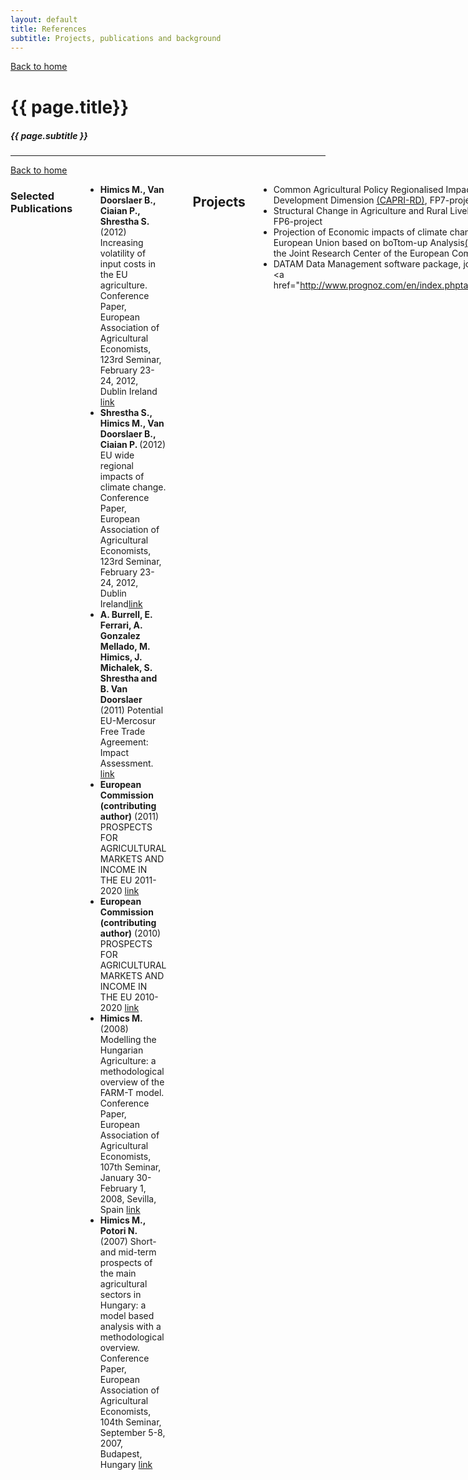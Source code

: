 ```yaml
---
layout: default
title: References
subtitle: Projects, publications and background
---
```



<div class="sixteen columns">
 <a href="http://trialsolution.github.com">Back to home</a> 
</div>



<h1 class="remove-bottom" style="margin-top: 40px">{{ page.title}}</h1>
<h5>{{ page.subtitle }}</h5>

<hr />

<div class="sixteen columns">
 <a href="http://trialsolution.github.com">Back to home</a> 
</div>



<div class="sixteen columns">

<h3>Selected Publications</h3>

<ul>
<li> <strong> Himics M., Van Doorslaer B., Ciaian P., Shrestha S.</strong> (2012) Increasing volatility of input costs in the EU agriculture. Conference Paper, European Association of Agricultural Economists, 123rd Seminar, February 23-24, 2012, Dublin Ireland <a href="http://purl.umn.edu/122531" target="_blank">link</a></li>
	
<li> <strong> Shrestha S., Himics M., Van Doorslaer B., Ciaian P. </strong> (2012) EU wide regional impacts of climate change. Conference Paper, European Association of Agricultural Economists, 123rd Seminar, February 23-24, 2012, Dublin Ireland<a href="http://purl.umn.edu/122546" target="_blank">link</a></li>


<li> <strong> A. Burrell, E. Ferrari, A. Gonzalez Mellado, M. Himics, J. Michalek, S. Shrestha and B. Van Doorslaer </strong> (2011) Potential EU-Mercosur Free Trade Agreement: Impact Assessment. <a href="http://ipts.jrc.ec.europa.eu/publications/pub.cfm?id=4819" target="_blank">link</a></li>

<li> <strong> European Commission (contributing author)</strong> (2011) PROSPECTS FOR AGRICULTURAL MARKETS AND INCOME IN THE EU 2011-2020 <a href="http://ec.europa.eu/agriculture/publi/caprep/prospects2011/fullrep_en.pdf" target="_blank">link</a></li>

<li> <strong> European Commission (contributing author)</strong> (2010) PROSPECTS FOR AGRICULTURAL MARKETS AND INCOME IN THE EU 2010-2020 <a href="http://ec.europa.eu/agriculture/publi/caprep/prospects2010/fullrep_en.pdf" target="_blank">link</a></li>

<li> <strong> Himics M. </strong> (2008) Modelling the Hungarian Agriculture: a methodological overview of the FARM-T model. Conference Paper, European Association of Agricultural Economists, 107th Seminar, January 30-February 1, 2008, Sevilla, Spain <a href="http://purl.umn.edu/6697" target="_blank">link</a></li>

<li> <strong> Himics M., Potori N. </strong> (2007) Short- and mid-term prospects of the main agricultural sectors in Hungary: a model based analysis with a methodological overview. Conference Paper, European Association of Agricultural Economists, 104th Seminar, September 5-8, 2007, Budapest, Hungary <a href="http://purl.umn.edu/7844" target="_blank">link</a></li>

</ul>


 <hr/>

Projects
--------
 
* Common Agricultural Policy Regionalised Impact - The Rural Development Dimension <a href="http://www.ilr.uni-bonn.de/agpo/rsrch/capri-rd/caprird_e.htm" target="_blank">(CAPRI-RD)</a>, FP7-project
* Structural Change in Agriculture and Rural Livelihoods <a href="http://scarled.eu/" target="_blank">(SCARLED)</a>, FP6-project
* Projection of Economic impacts of climate change in Sectors of the European Union based on boTtom-up Analysis<a href="http://139.191.1.75/peseta/" target="_blank">(PESETA 2)</a>, Project of the Joint Research Center of the European Commission
* DATAM Data Management software package, joint project of IPTS and <a href="http://www.prognoz.com/en/index.phptarget="_blank">Prognoz</a>

<hr/>
   

Professional experience
-----------------------

  <TABLE> 
      <TR ALIGN=LEFT><TD>08/2012-       </TD><TD>Research fellow / PhD student at the Institute for Food and Resource Economics <a href="http://www.ilr.uni-bonn.de/agpo/agpo_e.htm" target="_blank">(ILR)</a> @ University of Bonn, Germany</TD></TR>
	  <TR ALIGN=LEFT><TD>08/2009-07/2012</TD><TD>Postdoc. Researcher at the Institute for Prospective Technological Studies <a href="http://agrilife.jrc.ec.europa.eu/agritrade.html" target="_blank">(IPTS)</a> in Seville, Spain</TD></TR>
      <TR ALIGN=LEFT><TD>09/2003-07/2009</TD><TD>Junior Researcher and then Research Fellow at the Research Institute for Agricultural Economics <a href="http://www.aki.gov.hu" target="_blank">(AKI)</a> in Budapest, Hungary</TD></TR> 
   </TABLE>

<hr/>

Education
---------

  <TABLE>
      <TR ALIGN=LEFT><TD>ongoing        </TD><TD>PhD studies in agricultural economics @ University of Bonn, Germany</TD></TR>
	  <TR ALIGN=LEFT><TD>2003           </TD><TD>MSC in mathematics @ University of Debrecen, Hungary</TD></TR>       
   </TABLE>

 




</div>

